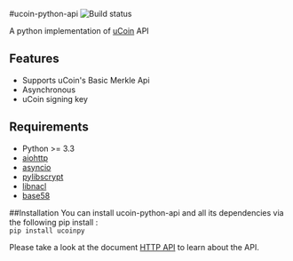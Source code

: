 #ucoin-python-api
![Build status](https://api.travis-ci.org/ucoin-io/ucoin-python-api.svg)

A python implementation of [uCoin](https://github.com/ucoin-io/ucoin) API

## Features
 * Supports uCoin's Basic Merkle Api
 * Asynchronous
 * uCoin signing key

## Requirements
 * Python >= 3.3
 * [aiohttp](https://pypi.python.org/pypi/aiohttp "aiohttp")
 * [asyncio](https://pypi.python.org/pypi/asyncio "asyncio")
 * [pylibscrypt](https://pypi.python.org/pypi/pylibscrypt "pylibscrypt")
 * [libnacl](https://pypi.python.org/pypi/libnacl "libnacl")
 * [base58](https://pypi.python.org/pypi/base58 "base58")

##Installation
You can install ucoin-python-api and all its dependencies via the following pip install :  
`pip install ucoinpy`

Please take a look at the document [HTTP API](https://github.com/ucoin-io/ucoin/blob/master/doc/HTTP_API.md) to learn about the API.
